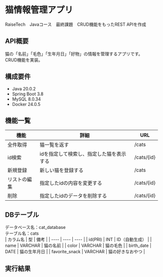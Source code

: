 # 猫情報管理アプリ
RaiseTech　Javaコース　最終課題　CRUD機能をもったREST APIを作成

## API概要
猫の「名前」「毛色」「生年月日」「好物」の情報を管理するアプリです。  
CRUD機能を実装。  

## 構成要件
* Java 20.0.2
* Spring Boot 3.8
* MySQL 8.0.34
* Docker 24.0.5

## 機能一覧
| 機能 | 詳細 | URL |
| ------------ | ------------- | ------------- |
| 全件取得 | 猫一覧を返す | /cats |
| id検索 | idを指定して検索し、指定した猫を表示する | /cats/{id} |
| 新規登録 | 新しい猫を登録する | /cats |
| リストの編集 | 指定したidの内容を変更する | /cats/{id} |
| 削除 | 指定したidのデータを削除する | /cats/{id} |

## DBテーブル
データベース名：cat_database  
テーブル名：cats  
| カラム名 | 型 | 備考 |
| ---- | ---- | ---- |
| id(PRI) | INT | ID（自動生成） |
| name | VARCHAR | 猫の名前 |
| color | VARCHAR | 猫の毛色 |
| birth_date | DATE | 猫の生年月日 |
| favorite_snack | VARCHAR | 猫の好きなおやつ |

## 実行結果
